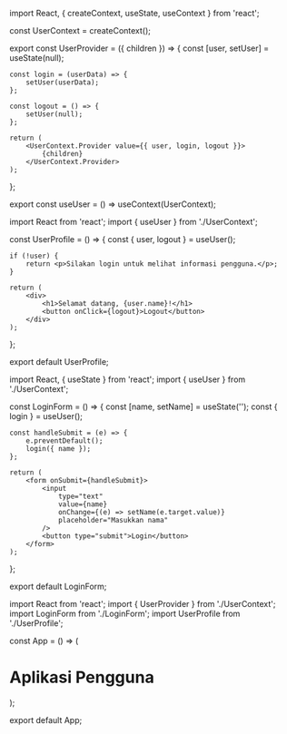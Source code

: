 <!-- file: UserContext.jsx -->

import React, { createContext, useState, useContext } from 'react';

const UserContext = createContext();

export const UserProvider = ({ children }) => {
const [user, setUser] = useState(null);

    const login = (userData) => {
        setUser(userData);
    };

    const logout = () => {
        setUser(null);
    };

    return (
        <UserContext.Provider value={{ user, login, logout }}>
            {children}
        </UserContext.Provider>
    );

};

export const useUser = () => useContext(UserContext);

<!-- file: UserProfile.jsx -->

import React from 'react';
import { useUser } from './UserContext';

const UserProfile = () => {
const { user, logout } = useUser();

    if (!user) {
        return <p>Silakan login untuk melihat informasi pengguna.</p>;
    }

    return (
        <div>
            <h1>Selamat datang, {user.name}!</h1>
            <button onClick={logout}>Logout</button>
        </div>
    );

};

export default UserProfile;

<!-- file: LoginForm.jsx -->

import React, { useState } from 'react';
import { useUser } from './UserContext';

const LoginForm = () => {
const [name, setName] = useState('');
const { login } = useUser();

    const handleSubmit = (e) => {
        e.preventDefault();
        login({ name });
    };

    return (
        <form onSubmit={handleSubmit}>
            <input
                type="text"
                value={name}
                onChange={(e) => setName(e.target.value)}
                placeholder="Masukkan nama"
            />
            <button type="submit">Login</button>
        </form>
    );

};

export default LoginForm;

<!-- file: App.jsx -->

import React from 'react';
import { UserProvider } from './UserContext';
import LoginForm from './LoginForm';
import UserProfile from './UserProfile';

const App = () => (
<UserProvider>

<div>
<h1>Aplikasi Pengguna</h1>
<LoginForm />
<UserProfile />
</div>
</UserProvider>
);

export default App;
